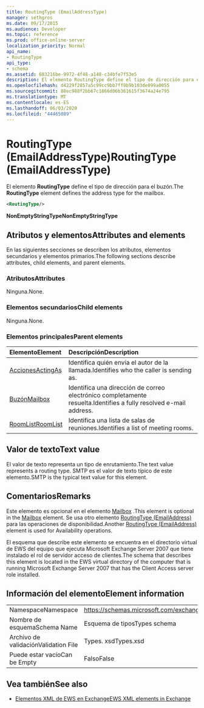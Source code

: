 ```yaml
---
title: RoutingType (EmailAddressType)
manager: sethgros
ms.date: 09/17/2015
ms.audience: Developer
ms.topic: reference
ms.prod: office-online-server
localization_priority: Normal
api_name:
- RoutingType
api_type:
- schema
ms.assetid: 683216be-9972-4f48-a148-c34bfe7f53e5
description: El elemento RoutingType define el tipo de dirección para el buzón.
ms.openlocfilehash: d4229f2857a5c99cc9bb7ff9b9b103de099a0055
ms.sourcegitcommit: 88ec988f2bb67c1866d06b361615f3674a24e795
ms.translationtype: MT
ms.contentlocale: es-ES
ms.lasthandoff: 06/03/2020
ms.locfileid: "44465089"
---
```

# <a name="routingtype-emailaddresstype"></a><span data-ttu-id="912bc-103">RoutingType (EmailAddressType)</span><span class="sxs-lookup"><span data-stu-id="912bc-103">RoutingType (EmailAddressType)</span></span>

<span data-ttu-id="912bc-104">El elemento **RoutingType** define el tipo de dirección para el buzón.</span><span class="sxs-lookup"><span data-stu-id="912bc-104">The **RoutingType** element defines the address type for the mailbox.</span></span> 
  
```XML
<RoutingType/>
```

 <span data-ttu-id="912bc-105">**NonEmptyStringType**</span><span class="sxs-lookup"><span data-stu-id="912bc-105">**NonEmptyStringType**</span></span>
## <a name="attributes-and-elements"></a><span data-ttu-id="912bc-106">Atributos y elementos</span><span class="sxs-lookup"><span data-stu-id="912bc-106">Attributes and elements</span></span>

<span data-ttu-id="912bc-107">En las siguientes secciones se describen los atributos, elementos secundarios y elementos primarios.</span><span class="sxs-lookup"><span data-stu-id="912bc-107">The following sections describe attributes, child elements, and parent elements.</span></span>
  
### <a name="attributes"></a><span data-ttu-id="912bc-108">Atributos</span><span class="sxs-lookup"><span data-stu-id="912bc-108">Attributes</span></span>

<span data-ttu-id="912bc-109">Ninguna.</span><span class="sxs-lookup"><span data-stu-id="912bc-109">None.</span></span>
  
### <a name="child-elements"></a><span data-ttu-id="912bc-110">Elementos secundarios</span><span class="sxs-lookup"><span data-stu-id="912bc-110">Child elements</span></span>

<span data-ttu-id="912bc-111">Ninguna.</span><span class="sxs-lookup"><span data-stu-id="912bc-111">None.</span></span>
  
### <a name="parent-elements"></a><span data-ttu-id="912bc-112">Elementos principales</span><span class="sxs-lookup"><span data-stu-id="912bc-112">Parent elements</span></span>

|<span data-ttu-id="912bc-113">**Elemento**</span><span class="sxs-lookup"><span data-stu-id="912bc-113">**Element**</span></span>|<span data-ttu-id="912bc-114">**Descripción**</span><span class="sxs-lookup"><span data-stu-id="912bc-114">**Description**</span></span>|
|:-----|:-----|
|[<span data-ttu-id="912bc-115">Acciones</span><span class="sxs-lookup"><span data-stu-id="912bc-115">ActingAs</span></span>](actingas.md) <br/> |<span data-ttu-id="912bc-116">Identifica quién envía el autor de la llamada.</span><span class="sxs-lookup"><span data-stu-id="912bc-116">Identifies who the caller is sending as.</span></span>  <br/> |
|[<span data-ttu-id="912bc-117">Buzón</span><span class="sxs-lookup"><span data-stu-id="912bc-117">Mailbox</span></span>](mailbox.md) <br/> |<span data-ttu-id="912bc-118">Identifica una dirección de correo electrónico completamente resuelta.</span><span class="sxs-lookup"><span data-stu-id="912bc-118">Identifies a fully resolved e-mail address.</span></span>  <br/> |
|[<span data-ttu-id="912bc-119">RoomList</span><span class="sxs-lookup"><span data-stu-id="912bc-119">RoomList</span></span>](roomlist.md) <br/> |<span data-ttu-id="912bc-120">Identifica una lista de salas de reuniones.</span><span class="sxs-lookup"><span data-stu-id="912bc-120">Identifies a list of meeting rooms.</span></span>  <br/> |
   
## <a name="text-value"></a><span data-ttu-id="912bc-121">Valor de texto</span><span class="sxs-lookup"><span data-stu-id="912bc-121">Text value</span></span>

<span data-ttu-id="912bc-122">El valor de texto representa un tipo de enrutamiento.</span><span class="sxs-lookup"><span data-stu-id="912bc-122">The text value represents a routing type.</span></span> <span data-ttu-id="912bc-123">SMTP es el valor de texto típico de este elemento.</span><span class="sxs-lookup"><span data-stu-id="912bc-123">SMTP is the typical text value for this element.</span></span>
  
## <a name="remarks"></a><span data-ttu-id="912bc-124">Comentarios</span><span class="sxs-lookup"><span data-stu-id="912bc-124">Remarks</span></span>

<span data-ttu-id="912bc-125">Este elemento es opcional en el elemento [Mailbox](mailbox.md) .</span><span class="sxs-lookup"><span data-stu-id="912bc-125">This element is optional in the [Mailbox](mailbox.md) element.</span></span> <span data-ttu-id="912bc-126">Se usa otro elemento [RoutingType (EmailAddress)](routingtype-emailaddress.md) para las operaciones de disponibilidad.</span><span class="sxs-lookup"><span data-stu-id="912bc-126">Another [RoutingType (EmailAddress)](routingtype-emailaddress.md) element is used for Availability operations.</span></span> 
  
<span data-ttu-id="912bc-127">El esquema que describe este elemento se encuentra en el directorio virtual de EWS del equipo que ejecuta Microsoft Exchange Server 2007 que tiene instalado el rol de servidor acceso de clientes.</span><span class="sxs-lookup"><span data-stu-id="912bc-127">The schema that describes this element is located in the EWS virtual directory of the computer that is running Microsoft Exchange Server 2007 that has the Client Access server role installed.</span></span>
  
## <a name="element-information"></a><span data-ttu-id="912bc-128">Información del elemento</span><span class="sxs-lookup"><span data-stu-id="912bc-128">Element information</span></span>

|||
|:-----|:-----|
|<span data-ttu-id="912bc-129">Namespace</span><span class="sxs-lookup"><span data-stu-id="912bc-129">Namespace</span></span>  <br/> |https://schemas.microsoft.com/exchange/services/2006/types  <br/> |
|<span data-ttu-id="912bc-130">Nombre de esquema</span><span class="sxs-lookup"><span data-stu-id="912bc-130">Schema Name</span></span>  <br/> |<span data-ttu-id="912bc-131">Esquema de tipos</span><span class="sxs-lookup"><span data-stu-id="912bc-131">Types schema</span></span>  <br/> |
|<span data-ttu-id="912bc-132">Archivo de validación</span><span class="sxs-lookup"><span data-stu-id="912bc-132">Validation File</span></span>  <br/> |<span data-ttu-id="912bc-133">Types. xsd</span><span class="sxs-lookup"><span data-stu-id="912bc-133">Types.xsd</span></span>  <br/> |
|<span data-ttu-id="912bc-134">Puede estar vacío</span><span class="sxs-lookup"><span data-stu-id="912bc-134">Can be Empty</span></span>  <br/> |<span data-ttu-id="912bc-135">Falso</span><span class="sxs-lookup"><span data-stu-id="912bc-135">False</span></span>  <br/> |
   
## <a name="see-also"></a><span data-ttu-id="912bc-136">Vea también</span><span class="sxs-lookup"><span data-stu-id="912bc-136">See also</span></span>



- [<span data-ttu-id="912bc-137">Elementos XML de EWS en Exchange</span><span class="sxs-lookup"><span data-stu-id="912bc-137">EWS XML elements in Exchange</span></span>](ews-xml-elements-in-exchange.md)

